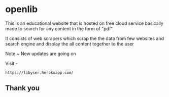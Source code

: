 # openlib

This is an educational website that is hosted on free cloud service basically made to search for any content in the form of "pdf"

It consists of web scrapers which scrap the the data from few websites and search engine and display the all content together to the user

Note ~ New updates are going on

Visit -  

    https://libyser.herokuapp.com/

## Thank you

